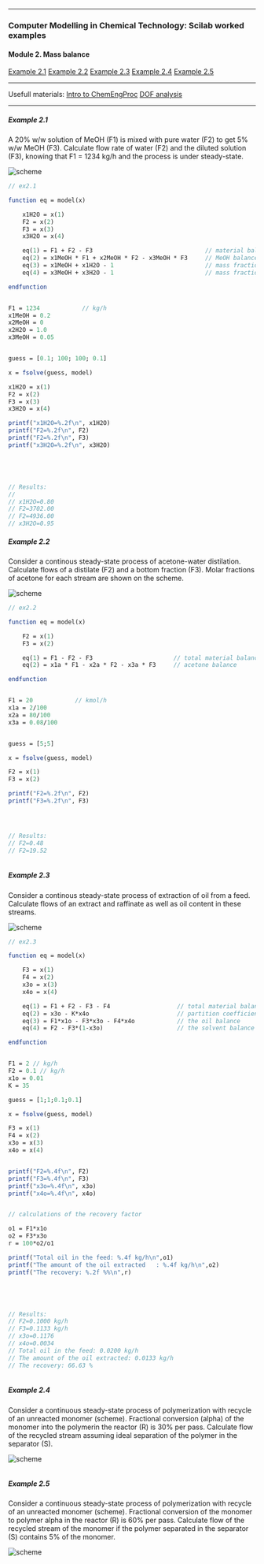 
---

### Computer Modelling in Chemical Technology: Scilab worked examples

#### Module 2. Mass balance

[Example 2.1](#example-21)
[Example 2.2](#example-22)
[Example 2.3](#example-23)
[Example 2.4](#example-24)
[Example 2.5](#example-25)

---

Usefull materials: [Intro to ChemEngProc](https://en.wikibooks.org/wiki/Introduction_to_Chemical_Engineering_Processes) [DOF analysis](http://www.kau.edu.sa/GetFile.aspx?id=107506&fn=Lecture%202%20MB%20and%20degrees%20of%20freedom%20calculations.pdf)

---


##### Example 2.1

A 20% w/w solution of MeOH (F1) is mixed with pure water (F2) to get 5% w/w MeOH (F3). Calculate
flow rate of water (F2) and the diluted solution (F3), knowing that F1 = 1234 kg/h and the process is under steady-state.

![scheme](ex2.1.svg "")


```scilab
// ex2.1

function eq = model(x)

    x1H2O = x(1)
    F2 = x(2)
    F3 = x(3) 
    x3H2O = x(4)

    eq(1) = F1 + F2 - F3                                // material balance of the system
    eq(2) = x1MeOH * F1 + x2MeOH * F2 - x3MeOH * F3     // MeOH balance
    eq(3) = x1MeOH + x1H2O - 1                          // mass fraction constraint
    eq(4) = x3MeOH + x3H2O - 1                          // mass fraction constraint

endfunction


F1 = 1234            // kg/h
x1MeOH = 0.2
x2MeOH = 0
x2H2O = 1.0
x3MeOH = 0.05


guess = [0.1; 100; 100; 0.1]

x = fsolve(guess, model)

x1H2O = x(1)
F2 = x(2)
F3 = x(3) 
x3H2O = x(4)

printf("x1H2O=%.2f\n", x1H2O)
printf("F2=%.2f\n", F2)
printf("F2=%.2f\n", F3)
printf("x3H2O=%.2f\n", x3H2O)





// Results:
// 
// x1H2O=0.80
// F2=3702.00
// F2=4936.00
// x3H2O=0.95


```


##### Example 2.2

Consider a continous steady-state process of acetone-water distilation. Calculate flows of a distilate (F2) and a
bottom fraction (F3). Molar fractions of acetone for each stream are shown on the scheme.

![scheme](ex2.2.svg "")


```scilab
// ex2.2

function eq = model(x)

    F2 = x(1)
    F3 = x(2) 

    eq(1) = F1 - F2 - F3                       // total material balance of the system
    eq(2) = x1a * F1 - x2a * F2 - x3a * F3     // acetone balance

endfunction


F1 = 20            // kmol/h
x1a = 2/100
x2a = 80/100
x3a = 0.08/100


guess = [5;5]

x = fsolve(guess, model)

F2 = x(1)
F3 = x(2) 

printf("F2=%.2f\n", F2)
printf("F3=%.2f\n", F3)




// Results:
// F2=0.48
// F2=19.52



```


##### Example 2.3

Consider a continous steady-state process of extraction of oil from a feed. Calculate flows of an extract and raffinate as well as oil content in these streams.

![scheme](ex2.3.svg "")


```scilab
// ex2.3

function eq = model(x)

    F3 = x(1)
    F4 = x(2)
    x3o = x(3)
    x4o = x(4)

    eq(1) = F1 + F2 - F3 - F4                   // total material balance of the system
    eq(2) = x3o - K*x4o                         // partition coefficient def
    eq(3) = F1*x1o - F3*x3o - F4*x4o            // the oil balance
    eq(4) = F2 - F3*(1-x3o)                     // the solvent balance

endfunction


F1 = 2 // kg/h
F2 = 0.1 // kg/h
x1o = 0.01
K = 35

guess = [1;1;0.1;0.1]

x = fsolve(guess, model)

F3 = x(1)
F4 = x(2) 
x3o = x(3)
x4o = x(4)


printf("F2=%.4f\n", F2)
printf("F3=%.4f\n", F3)
printf("x3o=%.4f\n", x3o)
printf("x4o=%.4f\n", x4o)


// calculations of the recovery factor

o1 = F1*x1o
o2 = F3*x3o
r = 100*o2/o1

printf("Total oil in the feed: %.4f kg/h\n",o1)
printf("The amount of the oil extracted   : %.4f kg/h\n",o2)
printf("The recovery: %.2f %%\n",r)





// Results:
// F2=0.1000 kg/h
// F3=0.1133 kg/h
// x3o=0.1176
// x4o=0.0034
// Total oil in the feed: 0.0200 kg/h
// The amount of the oil extracted: 0.0133 kg/h
// The recovery: 66.63 %



```


##### Example 2.4

Consider a continuous steady-state process of polymerization with recycle of an unreacted monomer (scheme). 
Fractional conversion (alpha) of the monomer into the polymerin the reactor (R) is 30% per pass. 
Calculate flow of the recycled stream assuming ideal separation of the polymer in the separator (S).

![scheme](ex2.4.svg "")



```scilab
```


##### Example 2.5

Consider a continuous steady-state process of polymerization with recycle of an unreacted monomer (scheme).
Fractional conversion of the monomer to polymer alpha in the reactor (R) is 60% per pass. 
Calculate flow of the recycled stream of the monomer 
if the polymer separated in the separator (S) contains 5% of the monomer.


![scheme](ex2.5.svg "")



```scilab
```

